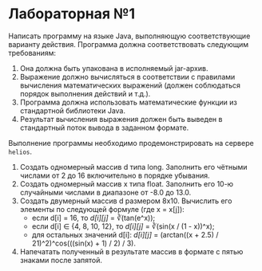# Лабораторная №1
Написать программу на языке Java, выполняющую соответствующие варианту действия. Программа должна соответствовать следующим требованиям:

1. Она должна быть упакована в исполняемый jar-архив.
2. Выражение должно вычисляться в соответствии с правилами вычисления математических выражений (должен соблюдаться порядок выполнения действий и т.д.).
3. Программа должна использовать математические функции из стандартной библиотеки Java.
4. Результат вычисления выражения должен быть выведен в стандартный поток вывода в заданном формате.

Выполнение программы необходимо продемонстрировать на сервере <code>helios</code>.

1. Создать одномерный массив d типа long. Заполнить его чётными числами от 2 до 16 включительно в порядке убывания.
2. Создать одномерный массив x типа float. Заполнить его 10-ю случайными числами в диапазоне от -8.0 до 13.0.
3. Создать двумерный массив d размером 8x10. Вычислить его элементы по следующей формуле (где x = x[j]):
   - если d[i] = 16, то *d[i][j]* = ∛(tan(e^x));
   - если d[i] ∈ {4, 8, 10, 12}, то *d[i][j]* = ∛(sin(x / (1 - x))^x);
   - для остальных значений d[i]: *d[i][j]* = (arctan((x + 2.5) / 21)^2)^cos(((sin(x) + 1) / 2) / 3).
4. Напечатать полученный в результате массив в формате с пятью знаками после запятой.
